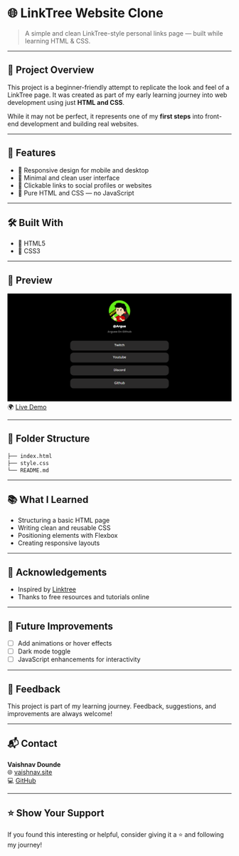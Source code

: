 # 🌐 LinkTree Website Clone

> A simple and clean LinkTree-style personal links page — built while learning HTML & CSS.

---

## 📌 Project Overview

This project is a beginner-friendly attempt to replicate the look and feel of a LinkTree page. It was created as part of my early learning journey into web development using just **HTML and CSS**.

While it may not be perfect, it represents one of my **first steps** into front-end development and building real websites.

---

## 🎯 Features

- 📱 Responsive design for mobile and desktop
- 🌈 Minimal and clean user interface
- 🔗 Clickable links to social profiles or websites
- 🧠 Pure HTML and CSS — no JavaScript

---

## 🛠️ Built With

- 🧱 HTML5
- 🎨 CSS3

---

## 📸 Preview


![App Screenshot](https://raw.githubusercontent.com/Arguee/LinkTree-Website/main/.github/WebsiteView.PNG) 
🌍 [Live Demo](wonderful-belekoy-92782b.netlify.app/) 

---

## 📁 Folder Structure
```📦 linktree-clone
├── index.html
├── style.css
└── README.md
```


---

## 📚 What I Learned

- Structuring a basic HTML page
- Writing clean and reusable CSS
- Positioning elements with Flexbox
- Creating responsive layouts

---

## 🙌 Acknowledgements

- Inspired by [Linktree](https://linktr.ee/)
- Thanks to free resources and tutorials online

---

## 🚀 Future Improvements

- [ ] Add animations or hover effects
- [ ] Dark mode toggle
- [ ] JavaScript enhancements for interactivity

---

## 💬 Feedback

This project is part of my learning journey. Feedback, suggestions, and improvements are always welcome!

---

## 📬 Contact

**Vaishnav Dounde**  
🌐 [vaishnav.site](https://vaishnav.site)  
💻 [GitHub](https://github.com/vaishnavdounde)

---

## ⭐ Show Your Support

If you found this interesting or helpful, consider giving it a ⭐ and following my journey!

